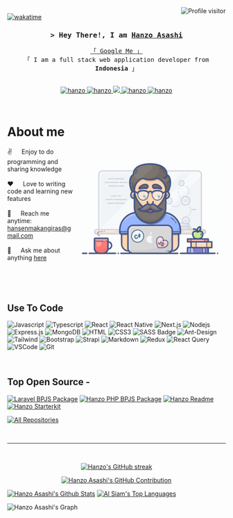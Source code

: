 <!--
<h2 align="center">
  Welcome to Hanzo Asashi World!
  <img src="https://media.giphy.com/media/hvRJCLFzcasrR4ia7z/giphy.gif" width="28">
</h2>
-->

<!--
<p align="center">
  <a href="https://github.com/hanzo-asashi"><img src="https://readme-typing-svg.herokuapp.com/?lines=Self%20Taught%20Programmer;Front%20End%20Developer;1.5%2B%20years%20of%20coding%20experience;Always%20learning%20new%20things&center=true&width=380&height=45"></a>
</p>

 -->

<a href="https://komarev.com/ghpvc/?username=hanzo-asashi">
  <img align="right" src="https://komarev.com/ghpvc/?username=hanzo-asashi&label=Visitors&color=0e75b6&style=flat" alt="Profile visitor" />
</a>


[![wakatime](https://wakatime.com/badge/user/ec63a24b-bc7f-4f53-bf2c-865f1d8cb813/project/679f7fc2-9d48-4e70-ae2f-355bec997b8c.svg)](https://wakatime.com/badge/user/ec63a24b-bc7f-4f53-bf2c-865f1d8cb813/project/679f7fc2-9d48-4e70-ae2f-355bec997b8c)

<!-- Intro  -->
<h3 align="center">
        <samp>&gt; Hey There!, I am
                <b><a target="_blank" href="https://hanzoasashi.com">Hanzo Asashi</a></b>
        </samp>
</h3>


<p align="center"> 
  <samp>
    <a href="https://www.google.com/search?q=hansen+makangiras">「 Google Me 」</a>
    <br>
    「 I am a full stack web application developer from <b>Indonesia</b> 」
    <br>
    <br>
  </samp>
</p>

<p align="center">
 <a href="https://hanzoasashi.com" target="blank">
  <img src="https://img.shields.io/badge/Website-DC143C?style=for-the-badge&logo=medium&logoColor=white" alt="hanzo" />
 </a>
 <a href="https://linkedin.com/in/hansen-makangiras-6b76b254 target="_blank">
  <img src="https://img.shields.io/badge/LinkedIn-0077B5?style=for-the-badge&logo=linkedin&logoColor=white" alt="hanzo"/>
 </a>
 <!-- <a href="https://dev.to/alsiam" target="_blank">
  <img src="https://img.shields.io/badge/dev.to-0A0A0A?style=for-the-badge&logo=dev.to&logoColor=white" alt="alsiam" />
 </a> -->
 <a href="https://twitter.com/hansenkibow" target="_blank">
  <img src="https://img.shields.io/badge/Twitter-1DA1F2?style=for-the-badge&logo=twitter&logoColor=white" />
 </a>
 <a href="https://instagram.com/hansen.makangiras" target="_blank">
  <img src="https://img.shields.io/badge/Instagram-fe4164?style=for-the-badge&logo=instagram&logoColor=white" alt="hanzo" />
 </a> 
 <a href="https://facebook.com/hansenmakangiras" target="_blank">
  <img src="https://img.shields.io/badge/Facebook-20BEFF?&style=for-the-badge&logo=facebook&logoColor=white" alt="hanzo"  />
  </a> 
</p>
<br />

<!-- About Section -->
 # About me
 
<p>
 <img align="right" width="350" src="/assets/programmer.gif" alt="Coding gif" />
  
 ✌️ &emsp; Enjoy to do programming and sharing knowledge <br/><br/>
 ❤️ &emsp; Love to writing code and learning new features<br/><br/>
 📧 &emsp; Reach me anytime: hansenmakangiras@gmail.com<br/><br/>
 💬 &emsp; Ask me about anything [here](https://github.com/hanzo-asashi/issues)

</p>

<br/>
<br/>
<br/>

## Use To Code

![Javascript](https://img.shields.io/badge/Javascript-F0DB4F?style=for-the-badge&labelColor=black&logo=javascript&logoColor=F0DB4F)
![Typescript](https://img.shields.io/badge/Typescript-007acc?style=for-the-badge&labelColor=black&logo=typescript&logoColor=007acc)
![React](https://img.shields.io/badge/-React-61DBFB?style=for-the-badge&labelColor=black&logo=react&logoColor=61DBFB)
![React Native](https://img.shields.io/badge/React_Native-20232A?style=for-the-badge&logo=react&logoColor=61DAFB)
![Next.js](https://img.shields.io/badge/next.js-000000?style=for-the-badge&logo=nextdotjs&logoColor=white)
![Nodejs](https://img.shields.io/badge/Nodejs-3C873A?style=for-the-badge&labelColor=black&logo=node.js&logoColor=3C873A)
![Express.js](https://img.shields.io/badge/Express.js-000000?style=for-the-badge&logo=express&logoColor=white)
![MongoDB](https://img.shields.io/badge/MongoDB-4EA94B?style=for-the-badge&logo=mongodb&logoColor=white)
![HTML](https://img.shields.io/badge/HTML5-E34F26?style=for-the-badge&logo=html5&logoColor=white)
![CSS3](https://img.shields.io/badge/CSS3-1572B6?style=for-the-badge&logo=css3&logoColor=white)
![SASS Badge](https://img.shields.io/badge/Sass-CC6699?style=for-the-badge&logo=sass&logoColor=white)
![Ant-Design](https://img.shields.io/badge/AntDesign-0170FE?style=for-the-badge&logo=antdesign&logoColor=white)
![Tailwind](https://img.shields.io/badge/Tailwind_CSS-092749?style=for-the-badge&logo=tailwindcss&logoColor=06B6D4&labelColor=000000)
![Bootstrap](https://img.shields.io/badge/Bootstrap-563D7C?style=for-the-badge&logo=bootstrap&logoColor=white)
![Strapi](https://img.shields.io/badge/strapi-2E7EEA?style=for-the-badge&logo=strapi&logoColor=white)
![Markdown](https://img.shields.io/badge/Markdown-000000?style=for-the-badge&logo=markdown&logoColor=white)
![Redux](https://img.shields.io/badge/Redux-593D88?style=for-the-badge&logo=redux&logoColor=white)
![React Query](https://img.shields.io/badge/-React_Query-FF4154?style=for-the-badge&logo=react%20query&logoColor=white)
![VSCode](https://img.shields.io/badge/Visual_Studio-0078d7?style=for-the-badge&logo=visual%20studio&logoColor=white)
![Git](https://img.shields.io/badge/Git-F05032?style=for-the-badge&logo=git&logoColor=white)

<br/>

## Top Open Source -
[![Laravel BPJS Package](https://github-readme-stats.vercel.app/api/pin/?username=hanzo-asashi&repo=laravel-bpjs-bridging&border_color=7F3FBF&bg_color=0D1117&title_color=C9D1D9&text_color=8B949E&icon_color=7F3FBF)](https://github.com/hanzo-asashi/laravel-bpjs-bridging)
[![Hanzo PHP BPJS Package](https://github-readme-stats.vercel.app/api/pin/?username=hanzo-asashi&repo=bpjs-bridge&border_color=7F3FBF&bg_color=0D1117&title_color=C9D1D9&text_color=8B949E&icon_color=7F3FBF)](https://github.com/hanzo-asashi/bpjs-bridge)
[![Hanzo Readme](https://github-readme-stats.vercel.app/api/pin/?username=hanzo-asashi&repo=hanzo-asashi&border_color=7F3FBF&bg_color=0D1117&title_color=C9D1D9&text_color=8B949E&icon_color=7F3FBF)](https://github.com/hanzo-asashi/hanzo-asashi)
[![Hanzo Starterkit](https://github-readme-stats.vercel.app/api/pin/?username=hanzo-asashi&repo=laravolt-starterkit&border_color=7F3FBF&bg_color=0D1117&title_color=C9D1D9&text_color=8B949E&icon_color=7F3FBF)](https://github.com/hanzo-asashi/laravolt-starterkit)

<p align="left">
  <a href="https://github.com/hanzo-asashi?tab=repositories" target="_blank"><img alt="All Repositories" title="All Repositories" src="https://img.shields.io/badge/-All%20Repos-2962FF?style=for-the-badge&logo=koding&logoColor=white"/></a>
</p>

<br/>
<hr/>
<br/>

<p align="center">
  <a href="https://github.com/hanzo-asashi">
    <img src="https://github-readme-streak-stats.herokuapp.com/?user=hanzo-asashi&theme=radical&border=7F3FBF&background=0D1117" alt="Hanzo's GitHub streak"/>
  </a>
</p>

<p align="center">
  <a href="https://github.com/hanzo-asashi">
    <img src="https://github-profile-summary-cards.vercel.app/api/cards/profile-details?username=hanzo-asashi&theme=radical" alt="Hanzo Asashi's GitHub Contribution"/>
  </a>
</p>

<a> 
    <a href="https://github.com/hanzo-asashi"><img alt="Hanzo Asashi's Github Stats" src="https://denvercoder1-github-readme-stats.vercel.app/api?username=hanzo-asashi&show_icons=true&count_private=true&theme=react&border_color=7F3FBF&bg_color=0D1117&title_color=F85D7F&icon_color=F8D866" height="192px" width="49.5%"/></a>
  <a href="https://github.com/hanzo-asashi"><img alt="Al Siam's Top Languages" src="https://denvercoder1-github-readme-stats.vercel.app/api/top-langs/?username=hanzo-asashi&langs_count=8&layout=compact&theme=react&border_color=7F3FBF&bg_color=0D1117&title_color=F85D7F&icon_color=F8D866" height="192px" width="49.5%"/></a>
  <br/>
</a>


![Hanzo Asashi's Graph](https://github-readme-activity-graph.vercel.app/graph?username=hanzo-asashi&custom_title=Hanzo%20Asashi's%20GitHub%20Activity%20Graph&bg_color=0D1117&color=7F3FBF&line=7F3FBF&point=7F3FBF&area_color=FFFFFF&title_color=FFFFFF&area=true)
